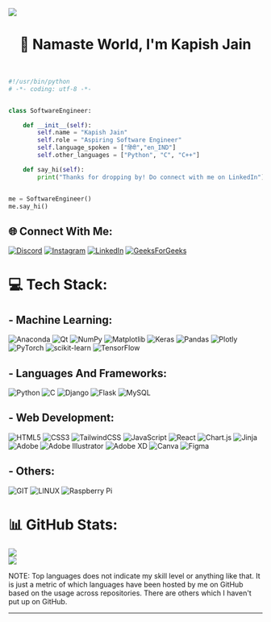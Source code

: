 [![](https://visitcount.itsvg.in/api?id=omjain1&icon=7&color=4)](https://visitcount.itsvg.in)
<h1 align="center"> 💫 Namaste World, I'm Kapish Jain</h1> <br>

```python
#!/usr/bin/python
# -*- coding: utf-8 -*-


class SoftwareEngineer:

    def __init__(self):
        self.name = "Kapish Jain"
        self.role = "Aspiring Software Engineer"
        self.language_spoken = ["हिंदी","en_IND"]
        self.other_languages = ["Python", "C", "C++"]

    def say_hi(self):
        print("Thanks for dropping by! Do connect with me on LinkedIn")


me = SoftwareEngineer()
me.say_hi()
```

## 🌐 Connect With Me:
[![Discord](https://img.shields.io/badge/Discord-%237289DA.svg?logo=discord&logoColor=white)](https://discord.gg/pheonix5781) [![Instagram](https://img.shields.io/badge/Instagram-%23E4405F.svg?logo=Instagram&logoColor=white)](https://instagram.com/not.kapish) [![LinkedIn](https://img.shields.io/badge/LinkedIn-%230077B5.svg?logo=linkedin&logoColor=white)](https://linkedin.com/in/kapishj)
[![GeeksForGeeks](https://img.shields.io/badge/GeeksForGeeks-%23722KAA.svg?logo=geeksforgeeks&logoColor=white)](https://auth.geeksforgeeks.org/user/jkapish000)
# 💻 Tech Stack:

## - Machine Learning:
![Anaconda](https://img.shields.io/badge/Anaconda-%2344A833.svg?style=for-the-badge&logo=anaconda&logoColor=white)  ![Qt](https://img.shields.io/badge/Qt-%23217346.svg?style=for-the-badge&logo=Qt&logoColor=white)  ![NumPy](https://img.shields.io/badge/numpy-%23013243.svg?style=for-the-badge&logo=numpy&logoColor=white) ![Matplotlib](https://img.shields.io/badge/Matplotlib-%23ffffff.svg?style=for-the-badge&logo=Matplotlib&logoColor=black) ![Keras](https://img.shields.io/badge/Keras-%23D00000.svg?style=for-the-badge&logo=Keras&logoColor=white) ![Pandas](https://img.shields.io/badge/pandas-%23150458.svg?style=for-the-badge&logo=pandas&logoColor=white) ![Plotly](https://img.shields.io/badge/Plotly-%233F4F75.svg?style=for-the-badge&logo=plotly&logoColor=white) ![PyTorch](https://img.shields.io/badge/PyTorch-%23EE4C2C.svg?style=for-the-badge&logo=PyTorch&logoColor=white) ![scikit-learn](https://img.shields.io/badge/scikit--learn-%23F7931E.svg?style=for-the-badge&logo=scikit-learn&logoColor=white) ![TensorFlow](https://img.shields.io/badge/TensorFlow-%23FF6F00.svg?style=for-the-badge&logo=TensorFlow&logoColor=white)

## - Languages And Frameworks:
![Python](https://img.shields.io/badge/python-3670A0?style=for-the-badge&logo=python&logoColor=ffdd54) ![C](https://img.shields.io/badge/c-%2300599C.svg?style=for-the-badge&logo=c&logoColor=white) ![Django](https://img.shields.io/badge/django-%23092E20.svg?style=for-the-badge&logo=django&logoColor=white) ![Flask](https://img.shields.io/badge/flask-%23000.svg?style=for-the-badge&logo=flask&logoColor=white) ![MySQL](https://img.shields.io/badge/mysql-%2300000f.svg?style=for-the-badge&logo=mysql&logoColor=white)

## - Web Development:
![HTML5](https://img.shields.io/badge/html5-%23E34F26.svg?style=for-the-badge&logo=html5&logoColor=white) ![CSS3](https://img.shields.io/badge/css3-%231572B6.svg?style=for-the-badge&logo=css3&logoColor=white) ![TailwindCSS](https://img.shields.io/badge/tailwindcss-%2338B2AC.svg?style=for-the-badge&logo=tailwind-css&logoColor=white) ![JavaScript](https://img.shields.io/badge/javascript-%23323330.svg?style=for-the-badge&logo=javascript&logoColor=%23F7DF1E) ![React](https://img.shields.io/badge/react-%2320232a.svg?style=for-the-badge&logo=react&logoColor=%2361DAFB) ![Chart.js](https://img.shields.io/badge/chart.js-F5788D.svg?style=for-the-badge&logo=chart.js&logoColor=white) ![Jinja](https://img.shields.io/badge/jinja-white.svg?style=for-the-badge&logo=jinja&logoColor=black) ![Adobe](https://img.shields.io/badge/adobe-%23FF0000.svg?style=for-the-badge&logo=adobe&logoColor=white) ![Adobe Illustrator](https://img.shields.io/badge/adobe%20illustrator-%23FF9A00.svg?style=for-the-badge&logo=adobe%20illustrator&logoColor=white) ![Adobe XD](https://img.shields.io/badge/Adobe%20XD-470137?style=for-the-badge&logo=Adobe%20XD&logoColor=#FF61F6) ![Canva](https://img.shields.io/badge/Canva-%2300C4CC.svg?style=for-the-badge&logo=Canva&logoColor=white) ![Figma](https://img.shields.io/badge/figma-%23F24E1E.svg?style=for-the-badge&logo=figma&logoColor=white)

## - Others:
![GIT](https://img.shields.io/badge/Git-fc6d26?style=for-the-badge&logo=git&logoColor=white) ![LINUX](https://img.shields.io/badge/Linux-FCC624?style=for-the-badge&logo=linux&logoColor=black) ![Raspberry Pi](https://img.shields.io/badge/-RaspberryPi-C51A4A?style=for-the-badge&logo=Raspberry-Pi) 
# 📊 GitHub Stats:
![](https://github-readme-stats.vercel.app/api/top-langs/?username=omjain1&theme=merko&hide_border=false&include_all_commits=true&count_private=true&layout=compact)</br>
![](https://github-readme-streak-stats.herokuapp.com/?user=omjain1&theme=merko&hide_border=false)<br/>

NOTE: Top languages does not indicate my skill level or anything like that. It is just a metric of which languages have been hosted by me on GitHub based on the usage across repositories. There are others which I haven't put up on GitHub.

---
